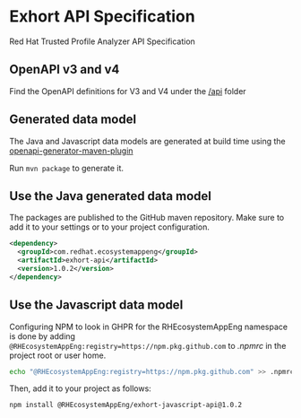 # Exhort API Specification
Red Hat Trusted Profile Analyzer API Specification

## OpenAPI v3 and v4

Find the OpenAPI definitions for V3 and V4 under the [/api](./api) folder

## Generated data model

The Java and Javascript data models are generated at build time using the
[openapi-generator-maven-plugin](https://github.com/OpenAPITools/openapi-generator/tree/master/modules/openapi-generator-maven-plugin)

Run `mvn package` to generate it.

## Use the Java generated data model

The packages are published to the GitHub maven repository. Make sure to add it to your settings or to your project configuration.

```xml
<dependency>
  <groupId>com.redhat.ecosystemappeng</groupId>
  <artifactId>exhort-api</artifactId>
  <version>1.0.2</version>
</dependency>
```

## Use the Javascript data model

Configuring NPM to look in GHPR for the RHEcosystemAppEng namespace is done by adding `@RHEcosystemAppEng:registry=https://npm.pkg.github.com`
to _.npmrc_ in the project root or user home.

```bash
echo "@RHEcosystemAppEng:registry=https://npm.pkg.github.com" >> .npmrc
```

Then, add it to your project as follows:

```bash
npm install @RHEcosystemAppEng/exhort-javascript-api@1.0.2
```